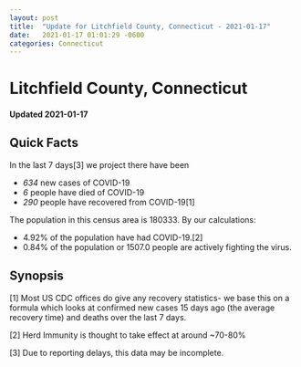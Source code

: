 ```yaml
---
layout: post
title:  "Update for Litchfield County, Connecticut - 2021-01-17"
date:   2021-01-17 01:01:29 -0600
categories: Connecticut
---
```


# Litchfield County, Connecticut
#### Updated 2021-01-17

## Quick Facts

In the last 7 days[3] we project there have been
- *634* new cases of COVID-19
- *6* people have died of COVID-19
- *290* people have recovered from COVID-19[1]

The population in this census area is 180333. By our calculations:
- 4.92% of the population have had COVID-19.[2]
- 0.84% of the population or 1507.0 people are actively fighting the virus.

## Synopsis




[1] Most US CDC offices do give any recovery statistics- we base this on a formula which looks at confirmed new cases
15 days ago (the average recovery time) and deaths over the last 7 days.

[2] Herd Immunity is thought to take effect at around ~70-80%

[3] Due to reporting delays, this data may be incomplete.
 
    